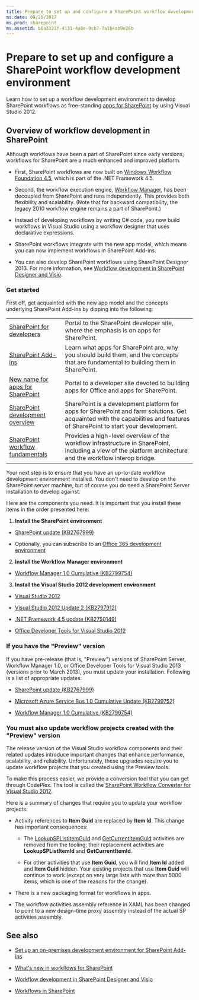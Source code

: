 ```yaml
---
title: Prepare to set up and configure a SharePoint workflow development environment
ms.date: 09/25/2017
ms.prod: sharepoint
ms.assetid: b6a3321f-4131-4a8e-9cb7-7a1b4ab9e26b
---
```



# Prepare to set up and configure a SharePoint workflow development environment
Learn how to set up a workflow development environment to develop SharePoint workflows as free-standing  [apps for SharePoint](http://msdn.microsoft.com/library/fp179930.aspx) by using Visual Studio 2012.
## Overview of workflow development in SharePoint

Although workflows have been a part of SharePoint since early versions, workflows for SharePoint are a much enhanced and improved platform. 
  
    
    

- First, SharePoint workflows are now built on  [Windows Workflow Foundation 4.5](http://msdn.microsoft.com/library/dd489441%28v=vs.110%29), which is part of the .NET Framework 4.5.
    
  
- Second, the workflow execution engine,  [Workflow Manager](http://msdn.microsoft.com/library/windowsazure/jj193528%28v=azure.10%29.aspx), has been decoupled from SharePoint and runs independently. This provides both flexibility and scalability. (Note that for backward compatibility, the legacy 2010 workflow engine remains a part of SharePoint.)
    
  
- Instead of developing workflows by writing C# code, you now build workflows in Visual Studio using a workflow designer that uses declarative expressions.
    
  
- SharePoint workflows integrate with the new app model, which means you can now implement workflows in SharePoint Add-ins.
    
  
- You can also develop SharePoint workflows using SharePoint Designer 2013. For more information, see  [Workflow development in SharePoint Designer and Visio](workflow-development-in-sharepoint-designer-and-visio.md).
    
  

### Get started

First off, get acquainted with the new app model and the concepts underlying SharePoint Add-ins by dipping into the following: 
  
    
    

|||
|:-----|:-----|
| [SharePoint for developers](http://msdn.microsoft.com/en-us/sharepoint) <br/> |Portal to the SharePoint developer site, where the emphasis is on apps for SharePoint.  <br/> |
| [SharePoint Add-ins](http://msdn.microsoft.com/library/cd1eda9e-8e54-4223-93a9-a6ea0d18df70%28Office.15%29.aspx) <br/> |Learn what apps for SharePoint are, why you should build them, and the concepts that are fundamental to building them in SharePoint.  <br/> |
| [New name for apps for SharePoint](http://msdn.microsoft.com/library/05b07b04-6c8b-4b7e-bd86-e32c589dfead%28Office.15%29.aspx) <br/> |Portal to a developer site devoted to building apps for Office and apps for SharePoint.  <br/> |
| [SharePoint development overview](sharepoint-development-overview.md) <br/> |SharePoint is a development platform for apps for SharePoint and farm solutions. Get acquainted with the capabilities and features of SharePoint to start your development.  <br/> |
| [SharePoint workflow fundamentals](sharepoint-workflow-fundamentals.md) <br/> |Provides a high-level overview of the workflow infrastructure in SharePoint, including a view of the platform architecture and the workflow interop bridge.  <br/> |
   
Your next step is to ensure that you have an up-to-date workflow development environment installed. You don't need to develop on the SharePoint server machine, but of course you do need a SharePoint Server installation to develop against.
  
    
    
Here are the components you need. It is important that you install these items in the order presented here:
  
    
    

1. **Install the SharePoint environment**
    
  -  [SharePoint update (KB2767999)](http://support.microsoft.com/kb/2767999)
    
  
  - Optionally, you can subscribe to an  [Office 365 development environment](http://msdn.microsoft.com/library/office/apps/fp179924%28v=office.15%29)
    
  
2. **Install the Workflow Manager environment**
    
  -  [Workflow Manager 1.0 Cumulative (KB2799754)](http://support.microsoft.com/kb/2799754/en-us)
    
  
3. **Install the Visual Studio 2012 development environment**
    
  -  [Visual Studio 2012](http://www.microsoft.com/visualstudio/eng/downloads#vs)
    
  
  -  [Visual Studio 2012 Update 2 (KB2797912)](http://support.microsoft.com/kb/2797912)
    
  
  -  [.NET Framework 4.5 update (KB2750149)](http://support.microsoft.com/kb/2750149/en-us)
    
  
  -  [Office Developer Tools for Visual Studio 2012](http://aka.ms/OfficeDevToolsForVS2012)
    
  

### If you have the "Preview" version

If you have pre-release (that is, "Preview") versions of SharePoint Server, Workflow Manager 1.0, or Office Developer Tools for Visual Studio 2013 (versions prior to March 2013), you must update your installation. Following is a list of appropriate updates:
  
    
    

-  [SharePoint update (KB2767999)](http://support.microsoft.com/kb/2767999)
    
  
-  [Microsoft Azure Service Bus 1.0 Cumulative Update (KB2799752)](http://support.microsoft.com/kb/2799752/en-us)
    
  
-  [Workflow Manager 1.0 Cumulative (KB2799754)](http://support.microsoft.com/kb/2799754/en-us)
    
  

### You must also update workflow projects created with the "Preview" version

The release version of the Visual Studio workflow components and their related updates introduce important changes that enhance performance, scalability, and reliability. Unfortunately, these upgrades require you to update workflow projects that you created using the Preview tools.
  
    
    
To make this process easier, we provide a conversion tool that you can get through CodePlex. The tool is called the  [SharePoint Workflow Converter for Visual Studio 2012](http://wfconverter.codeplex.com/).
  
    
    
Here is a summary of changes that require you to update your workflow projects:
  
    
    

- Activity references to **Item Guid** are replaced by **Item Id**. This change has important consequences:
    
  - The  [LookupSPListItemGuid](https://msdn.microsoft.com/library/Microsoft.SharePoint.WorkflowServices.Activities.LookupSPListItemGuid.aspx) and [GetCurrentItemGuid](https://msdn.microsoft.com/library/Microsoft.SharePoint.WorkflowServices.Activities.GetCurrentItemGuid.aspx) activities are removed from the tooling; their replacement activities are **LookupSPListItemId** and **GetCurrentItemId**.
    
  
  - For other activities that use **Item Guid**, you will find **Item Id** added and **Item Guid** hidden. Your existing projects that use **Item Guid** will continue to work (except on very large lists with more than 5000 items, which is one of the reasons for the change).
    
  
- There is a new packaging format for workflows in apps.
    
  
- The workflow activities assembly reference in XAML has been changed to point to a new design-time proxy assembly instead of the actual SP activities assembly.
    
  

## See also
<a name="bk_addresources"> </a>


-  [Set up an on-premises development environment for SharePoint Add-ins](http://msdn.microsoft.com/library/b0878c12-27c9-4eea-ae3b-7e79e5a8838d%28Office.15%29.aspx)
    
  
-  [What's new in workflows for SharePoint](what-s-new-in-workflows-for-sharepoint.md)
    
  
-  [Workflow development in SharePoint Designer and Visio](workflow-development-in-sharepoint-designer-and-visio.md)
    
  
-  [Workflows in SharePoint](workflows-in-sharepoint.md)
    
  

